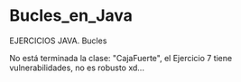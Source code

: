 # Bucles_en_Java
EJERCICIOS JAVA. Bucles

No está terminada la clase: "CajaFuerte", el Ejercicio 7 tiene vulnerabilidades, no es robusto xd...

